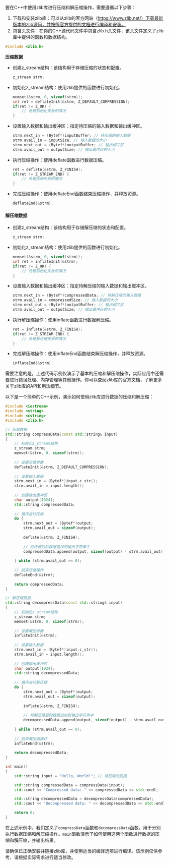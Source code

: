 要在C++中使用zlib库进行压缩和解压缩操作，需要遵循以下步骤：

1. 下载和安装zlib库：可以从zlib的官方网站（https://www.zlib.net/）下载最新版本的zlib源码，并按照官方提供的文档进行编译和安装。
2. 包含头文件：在你的C++源代码文件中包含zlib.h头文件，该头文件定义了zlib库中提供的函数和数据结构。

```cpp
#include <zlib.h>
```

**压缩数据**

- 创建z_stream结构：该结构用于存储压缩的状态和配置。

  ```cpp
  z_stream strm;
  ```

- 初始化z_stream结构：使用zlib提供的函数进行初始化。

  ```cpp
  memset(&strm, 0, sizeof(strm));
  int ret = deflateInit(&strm, Z_DEFAULT_COMPRESSION);
  if(ret != Z_OK) {
      // 处理初始化失败的情况
  }
  ```

- 设置输入数据和输出缓冲区：指定待压缩的输入数据和输出缓冲区。

  ```cpp
  strm.next_in = (Bytef*)inputBuffer; // 待压缩的输入数据
  strm.avail_in = inputSize; // 输入数据的大小
  strm.next_out = (Bytef*)outputBuffer; // 输出缓冲区
  strm.avail_out = outputSize; // 输出缓冲区的大小
  ```

- 执行压缩操作：使用deflate函数进行数据压缩。

  ```cpp
  ret = deflate(&strm, Z_FINISH);
  if(ret != Z_STREAM_END) {
      // 处理压缩失败的情况
  }
  ```

- 完成压缩操作：使用deflateEnd函数结束压缩操作，并释放资源。

  ```cpp
  deflateEnd(&strm);
  ```

#### **解压缩数据**

- 创建z_stream结构：该结构用于存储解压缩的状态和配置。

  ```cpp
  z_stream strm;
  ```

- 初始化z_stream结构：使用zlib提供的函数进行初始化。

  ```cpp
  memset(&strm, 0, sizeof(strm));
  int ret = inflateInit(&strm);
  if(ret != Z_OK) {
      // 处理初始化失败的情况
  }
  ```

- 设置输入数据和输出缓冲区：指定待解压缩的输入数据和输出缓冲区。

  ```cpp
  strm.next_in = (Bytef*)compressedData; // 待解压缩的输入数据
  strm.avail_in = compressedSize; // 输入数据的大小
  strm.next_out = (Bytef*)outputBuffer; // 输出缓冲区
  strm.avail_out = outputSize; // 输出缓冲区的大小
  ```

- 执行解压缩操作：使用inflate函数进行数据解压缩。

  ```cpp
  ret = inflate(&strm, Z_FINISH);
  if(ret != Z_STREAM_END) {
      // 处理解压缩失败的情况
  }
  ```

- 完成解压缩操作：使用inflateEnd函数结束解压缩操作，并释放资源。

  ```cpp
  inflateEnd(&strm);
  ```

需要注意的是，上述代码示例仅演示了基本的压缩和解压缩操作，实际应用中还需要进行错误处理、内存管理等其他操作。你可以查阅zlib库的官方文档，了解更多关于zlib库的API和用法细节。



以下是一个简单的C++示例，演示如何使用zlib库进行数据的压缩和解压缩：

```cpp
#include <iostream>
#include <string>
#include <cstring>
#include <zlib.h>

// 压缩数据
std::string compressData(const std::string& input)
{
    // 初始化z_stream结构
    z_stream strm;
    memset(&strm, 0, sizeof(strm));
    
    // 设置压缩参数
    deflateInit(&strm, Z_DEFAULT_COMPRESSION);
    
    // 设置输入数据
    strm.next_in = (Bytef*)input.c_str();
    strm.avail_in = input.length();
    
    // 创建输出缓冲区
    char output[1024];
    std::string compressedData;
    
    // 循环进行压缩
    do {
        strm.next_out = (Bytef*)output;
        strm.avail_out = sizeof(output);
        
        deflate(&strm, Z_FINISH);
        
        // 将压缩后的数据追加到输出字符串中
        compressedData.append(output, sizeof(output) - strm.avail_out);
        
    } while (strm.avail_out == 0);
    
    // 结束压缩操作
    deflateEnd(&strm);
    
    return compressedData;
}

// 解压缩数据
std::string decompressData(const std::string& input)
{
    // 初始化z_stream结构
    z_stream strm;
    memset(&strm, 0, sizeof(strm));
    
    // 设置解压参数
    inflateInit(&strm);
    
    // 设置输入数据
    strm.next_in = (Bytef*)input.c_str();
    strm.avail_in = input.length();
    
    // 创建输出缓冲区
    char output[1024];
    std::string decompressedData;
    
    // 循环进行解压缩
    do {
        strm.next_out = (Bytef*)output;
        strm.avail_out = sizeof(output);
        
        inflate(&strm, Z_FINISH);
        
        // 将解压缩后的数据追加到输出字符串中
        decompressedData.append(output, sizeof(output) - strm.avail_out);
        
    } while (strm.avail_out == 0);
    
    // 结束解压缩操作
    inflateEnd(&strm);
    
    return decompressedData;
}

int main()
{
    std::string input = "Hello, World!"; // 待压缩的数据

    std::string compressedData = compressData(input);
    std::cout << "Compressed data: " << compressedData << std::endl;

    std::string decompressedData = decompressData(compressedData);
    std::cout << "Decompressed data: " << decompressedData << std::endl;

    return 0;
}
```

在上述示例中，我们定义了`compressData`函数和`decompressData`函数，用于分别执行数据压缩和解压缩操作。`main`函数演示了如何使用这两个函数进行数据的压缩和解压缩，并输出结果。

请确保已正确安装并链接zlib库，并使用适当的编译选项进行编译。该示例仅供参考，请根据实际需求进行适当修改。